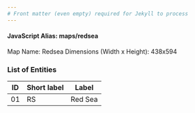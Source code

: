 ```yaml
---
# Front matter (even empty) required for Jekyll to process
---
```


#### JavaScript Alias: maps/redsea

Map Name: Redsea
Dimensions (Width x Height): 438x594





### List of Entities

ID | Short label | Label
---|---|---|
01|RS|Red Sea

